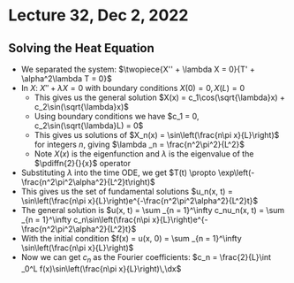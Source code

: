 # Lecture 32, Dec 2, 2022

## Solving the Heat Equation

* We separated the system: $\twopiece{X'' + \lambda X = 0}{T' + \alpha^2\lambda T = 0}$
* In $X$: $X'' + \lambda X = 0$ with boundary conditions $X(0) = 0, X(L) = 0$
	* This gives us the general solution $X(x) = c_1\cos(\sqrt{\lambda}x) + c_2\sin(\sqrt{\lambda}x)$
	* Using boundary conditions we have $c_1 = 0, c_2\sin(\sqrt{\lambda}L) = 0$
	* This gives us solutions of $X_n(x) = \sin\left(\frac{n\pi x}{L}\right)$ for integers $n$, giving $\lambda _n = \frac{n^2\pi^2}{L^2}$
	* Note $X(x)$ is the eigenfunction and $\lambda$ is the eigenvalue of the $\pdiffn{2}{}{x}$ operator
* Substituting $\lambda$ into the time ODE, we get $T(t) \propto \exp\left(-\frac{n^2\pi^2\alpha^2}{L^2}t\right)$
* This gives us the set of fundamental solutions $u_n(x, t) = \sin\left(\frac{n\pi x}{L}\right)e^{-\frac{n^2\pi^2\alpha^2}{L^2}t}$
* The general solution is $u(x, t) = \sum _{n = 1}^\infty c_nu_n(x, t) = \sum _{n = 1}^\infty c_n\sin\left(\frac{n\pi x}{L}\right)e^{-\frac{n^2\pi^2\alpha^2}{L^2}t}$
* With the initial condition $f(x) = u(x, 0) = \sum _{n = 1}^\infty \sin\left(\frac{n\pi x}{L}\right)$
* Now we can get $c_n$ as the Fourier coefficients: $c_n = \frac{2}{L}\int _0^L f(x)\sin\left(\frac{n\pi x}{L}\right)\,\dx$

